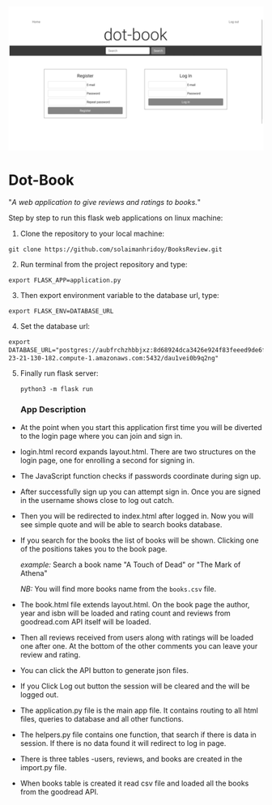 ![frontlook.png](img/frontlook.png)

# Dot-Book

"*A web application to give reviews and ratings to books.*"

Step by step to run this flask web applications on linux machine:

1. Clone the repository to your local machine:

```
git clone https://github.com/solaimanhridoy/BooksReview.git 
```

2. Run terminal from the project repository and type:

```
export FLASK_APP=application.py
```

3. Then export environment variable to the database url, type:

```
export FLASK_ENV=DATABASE_URL
```

4. Set the database url:

```
export DATABASE_URL="postgres://aubfrchzhbbjxz:8d68924dca3426e924f83feeed9de6f6e766bc71accf8c068f6e12b3cb3c13fe@ec2-23-21-130-182.compute-1.amazonaws.com:5432/dau1vei0b9q2ng"
```

5. Finally run flask server:

   ```
   python3 -m flask run
   ```

   ### App Description 

- At the point when you start this application first time you will be diverted to the login page where you can join and sign in. 

- login.html record expands layout.html. There are two structures on the login page, one for enrolling a second for signing in.

- The JavaScript function checks if passwords coordinate during sign up. 

- After successfully sign up you can attempt sign in. Once you are signed in the username shows close to log out catch.

- Then you will be redirected to index.html after logged in. Now you will see simple quote and will be able to search books database. 

- If you search for the books the list of books will be shown. Clicking one of the positions takes you to the book page.

  *example:* Search a  book name "A Touch of Dead" or "The Mark of Athena"

  *NB:* You will find more books name from the `books.csv` file.

- The book.html file extends layout.html. On the book page the author, year and isbn will be loaded and rating count and reviews from goodread.com API  itself will be loaded. 

- Then all reviews received from users along with ratings will be loaded one after one. At the bottom of the other comments you can leave your review and rating. 

- You can click the API button to generate json files.

- If you Click Log out button the session will be cleared and the will be logged out.

- The application.py file is the main app file. It contains routing to all html files, queries to database and all other functions.

- The helpers.py file contains one function, that search if there is data in session. If there is no data found it will redirect to log in page. 

- There is three tables -users, reviews, and books are created in the import.py file. 

- When books table is created it read csv file and loaded all the books from the goodread API.  
